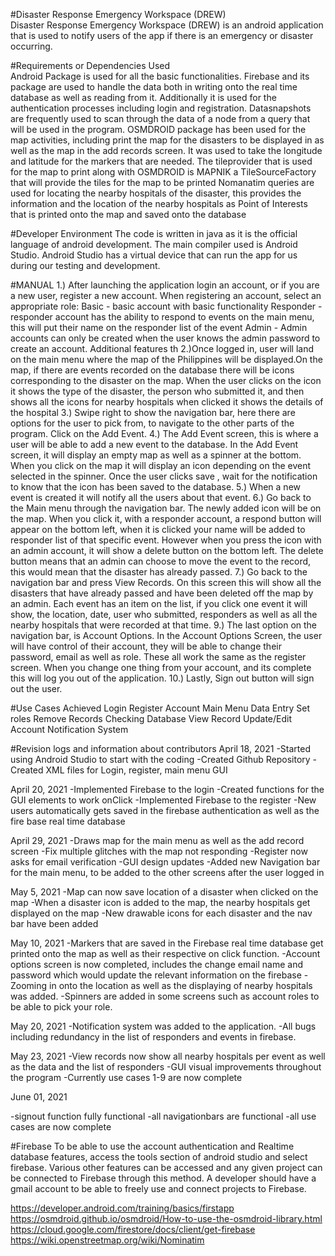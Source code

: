 #Disaster Response Emergency Workspace (DREW)  
Disaster Response Emergency Workspace (DREW) is an android application that is used to notify users of the app if there is an emergency or disaster occurring.

#Requirements or Dependencies Used  
Android Package is used for all the basic functionalities.
Firebase and its package are used to handle the data both in writing onto the real time database as well as reading from it. Additionally it is used for the authentication processes including login and registration. Datasnapshots are frequently used to scan through the data of a node from a query that will be used in the program.
OSMDROID package has been used for the map activities, including print the map for the disasters to be displayed in as well as the map in the add records screen. It was used to take the longitude and latitude for the markers that are needed.
The tileprovider that is used for the map to print along with OSMDROID is MAPNIK a TileSourceFactory that will provide the tiles for the map to be printed
Nomanatim queries are used for locating the nearby hospitals of the disaster, this provides the information and the location of the nearby hospitals as Point of Interests that is printed onto the map and saved onto the database

#Developer Environment
The code is written in java as it is the official language of android development. The main compiler used is Android Studio. Android Studio has a virtual device that can run the app for us during our testing and development.


#MANUAL 
1.) After launching the application login an account, or if you are a new user, register a new account.
When registering an account, select an appropriate role:
Basic - basic account with basic functionality
Responder - responder account has the ability to respond to events on the main menu, this will put their name on the responder list of the event
Admin - Admin accounts can only be created when the user knows the admin password to create an account.
        Additional features th
2.)Once logged in, user will land on the main menu where the map of the Philippines will be displayed.On the map, if there are events recorded on the database there will 
  be icons corresponding to the disaster on the map. When the user clicks on the icon it shows the type of the disaster, the person who submitted it, and then shows all the icons for nearby hospitals when clicked it shows the details of the hospital
3.) Swipe right to show the navigation bar, here there are options for the user to pick from, to navigate to the other parts of the program. Click on the Add Event.
4.) The Add Event screen, this is where a user will be able to add a new event to the database. In the Add Event screen, it will display an empty map as well as a spinner at the bottom. When you click on the map it will display an icon depending on the event selected in the spinner. Once the user clicks save , wait for the notification to know that the icon has been saved to the database.
5.) When a new event is created it will notify all the users about that event. 
6.) Go back to the Main menu through the navigation bar. The newly added icon will be on the map. When you click it, with a responder account, a respond button will appear on the bottom left, when it is clicked your name will be added to responder list of that specific event. However when you press the icon with an admin account, it will show a delete button on the bottom left. The delete button means that an admin can choose to move the event to the record, this would mean that the disaster has already passed.
7.) Go back to the navigation bar and press View Records. On this screen this will show all the disasters that have already passed and have been deleted off the map by an admin.  Each event has an item on the list, if you click one event it will show, the location, date, user who submitted, responders as well as all the nearby hospitals that were recorded at that time.
9.) The last option on the navigation bar, is Account Options. In the Account Options Screen, the user will have control of their account, they will be able to change their password, email as well as role. These all work the same as the register screen. When you change one thing from your account, and its complete this will log you out of the application.
10.) Lastly, Sign out button will sign out the user.


#Use Cases Achieved
Login 
Register Account
Main Menu
Data Entry
Set roles
Remove Records
Checking Database
View Record
Update/Edit Account
Notification System


#Revision logs and information about contributors
April 18, 2021
-Started using Android Studio to start with the coding
-Created Github Repository
-Created XML files for Login, register, main menu GUI

April 20, 2021
-Implemented Firebase to the login
-Created functions for the GUI elements to work onClick
-Implemented Firebase to the register
-New users automatically gets saved in the firebase authentication as well as the fire base real time database

April 29, 2021
-Draws map for the main menu as well as the add record screen
-Fix multiple glitches with the map not responding
-Register now asks for email verification
-GUI design updates 
-Added new Navigation bar for the main menu, to be added to the other screens after the user logged in

May 5, 2021
-Map can now save location of a disaster when clicked on the map
-When a disaster icon is added to the map, the nearby hospitals get displayed on the map
-New drawable icons for each disaster and the nav bar have been added

May 10, 2021
-Markers that are saved in the Firebase real time database get printed onto the map as well as their respective on click function.
-Account options screen is now completed, includes the change email name and password which would update the relevant information on the firebase
-Zooming in onto the location as well as the displaying of nearby hospitals was added.
-Spinners are added in some screens such as account roles to be able to pick your role.
 
May 20, 2021
-Notification system was added to the application.
-All bugs including redundancy in the list of responders and events in firebase.

May 23, 2021
-View records now show all nearby hospitals per event as well as the data and the list of responders
-GUI visual improvements throughout the program 
-Currently use cases 1-9 are now complete

June 01, 2021

-signout function fully functional
-all navigationbars are functional 
-all use cases are now complete

#Firebase
To be able to use the account authentication and Realtime database features, access the tools section of android studio and select firebase. Various other features can be accessed and any given project can be connected to Firebase through this method. A developer should have a gmail account to be able to freely use and connect projects to Firebase.


https://developer.android.com/training/basics/firstapp
https://osmdroid.github.io/osmdroid/How-to-use-the-osmdroid-library.html
https://cloud.google.com/firestore/docs/client/get-firebase
https://wiki.openstreetmap.org/wiki/Nominatim

